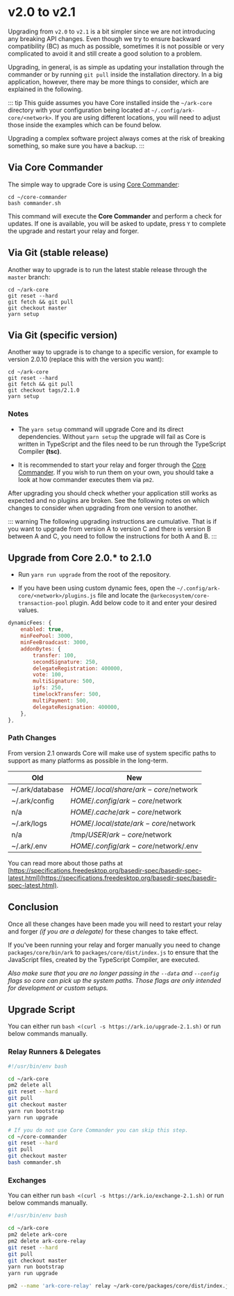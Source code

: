 # v2.0 to v2.1

Upgrading from `v2.0` to `v2.1` is a bit simpler since we are not introducing any breaking API changes. Even though we try to ensure backward compatibility (BC) as much as possible, sometimes it is not possible or very complicated to avoid it and still create a good solution to a problem.

Upgrading, in general, is as simple as updating your installation through the commander or by
running `git pull` inside the installation directory. In a big application, however, there may
be more things to consider, which are explained in the following.

::: tip
This guide assumes you have Core installed inside the `~/ark-core` directory with your configuration being located at `~/.config/ark-core/<network>`. If you are using different locations, you will need to adjust those inside the examples which can be found below.

Upgrading a complex software project always comes at the risk of breaking something, so make sure you have a backup.
:::

## Via Core Commander

The simple way to upgrade Core is using [Core Commander](https://github.com/ArkEcosystem/core-commander):

    cd ~/core-commander
    bash commander.sh

This command will execute the **Core Commander** and perform a check for updates. If one is available, you will be
asked to update, press `Y` to complete the upgrade and restart your relay and forger.

## Via Git (stable release)

Another way to upgrade is to run the latest stable release through the `master` branch:

    cd ~/ark-core
    git reset --hard
    git fetch && git pull
    git checkout master
    yarn setup

## Via Git (specific version)

Another way to upgrade is to change to a specific version, for example to version 2.0.10 (replace this with the version you want):

    cd ~/ark-core
    git reset --hard
    git fetch && git pull
    git checkout tags/2.1.0
    yarn setup

### Notes

- The `yarn setup` command will upgrade Core and its direct dependencies. Without `yarn setup` the upgrade will fail as Core is written in TypeScript and the files need to be run through the TypeScript Compiler **(tsc)**.

- It is recommended to start your relay and forger through the [Core Commander](https://github.com/ArkEcosystem/core-commander). If you wish to run them on your own, you should take a look at how commander executes them via `pm2`.

After upgrading you should check whether your application still works as expected and no plugins are broken.
See the following notes on which changes to consider when upgrading from one version to another.

::: warning
The following upgrading instructions are cumulative. That is if you want to upgrade from version A to version C and there is version B between A and C, you need to follow the instructions for both A and B.
:::

## Upgrade from Core 2.0.\* to 2.1.0

- Run `yarn run upgrade` from the root of the repository.

- If you have been using custom dynamic fees, open the `~/.config/ark-core/<network>/plugins.js` file and locate the `@arkecosystem/core-transaction-pool` plugin. Add below code to it and enter your desired values.

```js
dynamicFees: {
    enabled: true,
    minFeePool: 3000,
    minFeeBroadcast: 3000,
    addonBytes: {
        transfer: 100,
        secondSignature: 250,
        delegateRegistration: 400000,
        vote: 100,
        multiSignature: 500,
        ipfs: 250,
        timelockTransfer: 500,
        multiPayment: 500,
        delegateResignation: 400000,
    },
},
```

### Path Changes

From version 2.1 onwards Core will make use of system specific paths to support as many platforms as possible in the long-term.

| Old             | New                                  |
| --------------- | ------------------------------------ |
| ~/.ark/database | $HOME/.local/share/ark-core/$network |
| ~/.ark/config   | $HOME/.config/ark-core/$network      |
| n/a             | $HOME/.cache/ark-core/$network       |
| ~/.ark/logs     | $HOME/.local/state/ark-core/$network |
| n/a             | /tmp/$USER/ark-core/$network         |
| ~/.ark/.env     | $HOME/.config/ark-core/$network/.env |

You can read more about those paths at [https://specifications.freedesktop.org/basedir-spec/basedir-spec-latest.html](https://specifications.freedesktop.org/basedir-spec/basedir-spec-latest.html).

## Conclusion

Once all these changes have been made you will need to restart your relay and forger *(if you are a delegate)* for these changes to take effect.

If you've been running your relay and forger manually you need to change `packages/core/bin/ark` to `packages/core/dist/index.js` to ensure that the JavaScript files, created by the TypeScript Compiler, are executed.

_Also make sure that you are no longer passing in the `--data` and `--config` flags so core can pick up the system paths. Those flags are only intended for development or custom setups._

## Upgrade Script

You can either run `bash <(curl -s https://ark.io/upgrade-2.1.sh)` or run below commands manually.

### Relay Runners & Delegates

```bash
#!/usr/bin/env bash

cd ~/ark-core
pm2 delete all
git reset --hard
git pull
git checkout master
yarn run bootstrap
yarn run upgrade

# If you do not use Core Commander you can skip this step.
cd ~/core-commander
git reset --hard
git pull
git checkout master
bash commander.sh
```

### Exchanges

You can either run `bash <(curl -s https://ark.io/exchange-2.1.sh)` or run below commands manually.

```bash
#!/usr/bin/env bash

cd ~/ark-core
pm2 delete ark-core
pm2 delete ark-core-relay
git reset --hard
git pull
git checkout master
yarn run bootstrap
yarn run upgrade

pm2 --name 'ark-core-relay' relay ~/ark-core/packages/core/dist/index.js -- start --network mainnet
```
